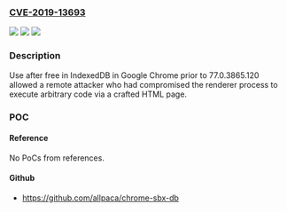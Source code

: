 ### [CVE-2019-13693](https://cve.mitre.org/cgi-bin/cvename.cgi?name=CVE-2019-13693)
![](https://img.shields.io/static/v1?label=Product&message=Chrome&color=blue)
![](https://img.shields.io/static/v1?label=Version&message=%3C%2077.0.3865.120%20&color=brighgreen)
![](https://img.shields.io/static/v1?label=Vulnerability&message=Use%20after%20free&color=brighgreen)

### Description

Use after free in IndexedDB in Google Chrome prior to 77.0.3865.120 allowed a remote attacker who had compromised the renderer process to execute arbitrary code via a crafted HTML page.

### POC

#### Reference
No PoCs from references.

#### Github
- https://github.com/allpaca/chrome-sbx-db

